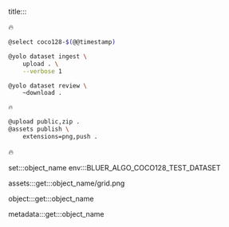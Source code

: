 title:::

🔥

```bash
@select coco128-$(@@timestamp)

@yolo dataset ingest \
    upload . \
    --verbose 1

@yolo dataset review \
	~download .

🔥

@upload public,zip .
@assets publish \
    extensions=png,push .
```

🔥

set:::object_name env:::BLUER_ALGO_COCO128_TEST_DATASET

assets:::get:::object_name/grid.png

object:::get:::object_name

metadata:::get:::object_name